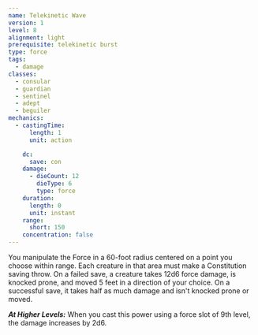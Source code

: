 ```yaml
---
name: Telekinetic Wave
version: 1
level: 8
alignment: light
prerequisite: telekinetic burst
type: force
tags:
  - damage
classes:
  - consular
  - guardian
  - sentinel
  - adept
  - beguiler
mechanics:
  - castingTime:
      length: 1
      unit: action

    dc:
      save: con
    damage:
      - dieCount: 12
        dieType: 6
        type: force
    duration:
      length: 0
      unit: instant
    range:
      short: 150
    concentration: false
---
```

You manipulate the Force in a 60-foot radius centered on a point you choose within range. Each creature in that area must make a Constitution saving throw. On a failed save, a creature takes 12d6 force damage, is knocked prone, and moved 5 feet in a direction of your choice. On a successful save, it takes half as much damage and isn't knocked prone or moved.

***__At Higher Levels__:*** When you cast this power using a force slot of 9th level, the damage increases by 2d6.
    
